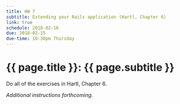 ```yaml
---
title: HW 7
subtitle: Extending your Rails application (Hartl, Chapter 6)
link: true
schedule: 2018-02-16
due: 2018-02-15
due-time: 10:30pm Thursday
---
```

# {{ page.title }}: {{ page.subtitle }}

Do all of the exercises in Hartl, Chapter 6.

_Additional instructions forthcoming._

